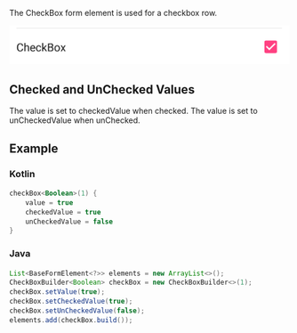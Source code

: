 The CheckBox form element is used for a checkbox row.

![Example](/images/CheckBox.PNG)

## Checked and UnChecked Values
The value is set to checkedValue when checked. The value is set to unCheckedValue when unChecked. 

## Example

### Kotlin
```kotlin
checkBox<Boolean>(1) {
    value = true
    checkedValue = true
    unCheckedValue = false
}
```

### Java
```java
List<BaseFormElement<?>> elements = new ArrayList<>();
CheckBoxBuilder<Boolean> checkBox = new CheckBoxBuilder<>(1);
checkBox.setValue(true);
checkBox.setCheckedValue(true);
checkBox.setUnCheckedValue(false);
elements.add(checkBox.build());
```